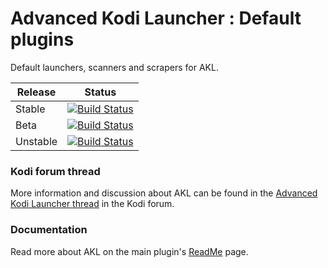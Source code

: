 # Advanced Kodi Launcher : Default plugins

Default launchers, scanners and scrapers for AKL.

| Release | Status |
|----|----|
| Stable | [![Build Status](https://dev.azure.com/jnpro/AKL/_apis/build/status/script.akl.defaults?branchName=main)](https://dev.azure.com/jnpro/AKL/_build/latest?definitionId=6&branchName=main)|
| Beta | [![Build Status](https://dev.azure.com/jnpro/AKL/_apis/build/status/script.akl.defaults?branchName=release/1.0.0)](https://dev.azure.com/jnpro/AKL/_build/latest?definitionId=6&branchName=release/1.0.0)|
| Unstable | [![Build Status](https://dev.azure.com/jnpro/AKL/_apis/build/status/script.akl.defaults?branchName=dev)](https://dev.azure.com/jnpro/AKL/_build/latest?definitionId=6&branchName=dev)|

### Kodi forum thread ###

More information and discussion about AKL can be found in the [Advanced Kodi Launcher thread] 
in the Kodi forum.

[Advanced Kodi Launcher thread]: https://forum.kodi.tv/showthread.php?tid=366351

### Documentation ###

Read more about AKL on the main plugin's [ReadMe](https://github.com/chrisism/plugin.program.akl/blob/master/README.md) page.
